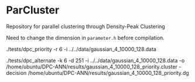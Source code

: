 # ParCluster

Repository for parallel clustering through Density-Peak Clustering

Need to change the dimension in `parameter.h` before compilation.

./tests/dpc_priority -r 6 -i ../../data/gaussian_4_10000_128.data 

./tests/dpc_alternate -k 6 -d 251 -i ../../data/gaussian_4_10000_128.data -o /home/ubuntu/DPC-ANN/results/gaussian_4_10000_128_priority.cluster -decision  /home/ubuntu/DPC-ANN/results/gaussian_4_10000_128_priority.dg